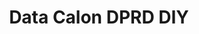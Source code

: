 ---
title: Data Calon DPRD DIY
organization: KPU REPUBLIK INDONESIA
notes: Data Calon DPRD DIY
resources:
  - name: CSV Data Calon DPRD DIY
    url: 'https://github.com/pemiluAPI/pemilu-data/raw/master/calon/2014/dprd_diy/calon-dprd_diy.csv'
    format: csv
  - name: JSON Datapackage
    url: 'https://github.com/pemiluAPI/pemilu-data/raw/master/calon/2014/dprd_diy/datapackage.json'
    format: json
category:
  - Calon
maintainer: ''
maintainer_email: ''
---
